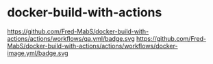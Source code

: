 # docker-build-with-actions

https://github.com/Fred-MabS/docker-build-with-actions/actions/workflows/qa.yml/badge.svg
https://github.com/Fred-MabS/docker-build-with-actions/actions/workflows/docker-image.yml/badge.svg
